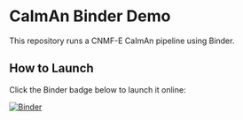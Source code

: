 # CaImAn Binder Demo

This repository runs a CNMF-E CaImAn pipeline using Binder.

## How to Launch

Click the Binder badge below to launch it online:

[![Binder](https://mybinder.org/badge_logo.svg)](https://mybinder.org/v2/gh/suliho/caiman-binder/f1f7ea47c4d690aa5cbcd9d940c53e73c4994e0f?urlpath=lab%2Ftree%2FCaImAn_Pipeline.ipynb)
